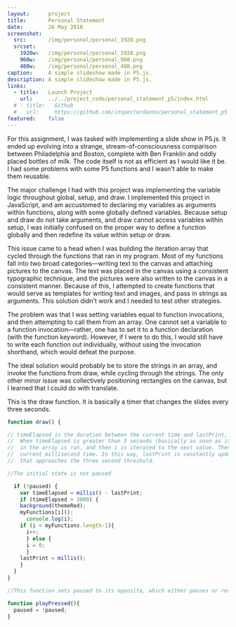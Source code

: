 ```yaml
---
layout:      project
title:       Personal Statement
date:        26 May 2018
screenshot:
  src:       /img/personal/personal_1920.png
  srcset:
    1920w:   /img/personal/personal_1920.png
    960w:    /img/personal/personal_960.png
    480w:    /img/personal/personal_480.png
caption:     A simple slideshow made in P5.js.
description: A simple slideshow made in P5.js.
links:
  - title:   Launch Project
    url:     ../../project_code/personal_statement_p5/index.html
  # - title:   Github
  #   url:     https://github.com/inspectordanno/personal_statement_p5
featured:    false
---
```

For this assignment, I was tasked with implementing a slide show in P5.js. It ended up evolving into a strange, stream-of-consciousness comparison between Philadelphia and Boston, complete with Ben Franklin and oddly placed bottles of milk. The code itself is not as efficient as I would like it be. I had some problems with some P5 functions and I wasn't able to make them reusable.

The major challenge I had with this project was implementing the variable logic throughout global, setup, and draw. I implemented this project in JavaScript, and am accustomed to declaring my variables as arguments within functions, along with some globally defined variables. Because setup and draw do not take arguments, and draw cannot access variables within setup, I was initially confused on the proper way to define a function globally and then redefine its value within setup or draw.

This issue came to a head when I was building the iteration array that cycled through the functions that ran in my program. Most of my functions fall into two broad categories—writing text to the canvas and attaching pictures to the canvas. The text was placed in the canvas using a consistent typographic technique, and the pictures were also written to the canvas in a consistent manner. Because of this, I attempted to create functions that would serve as templates for writing text and images, and pass in strings as arguments. This solution didn't work and I needed to test other strategies.

The problem was that I was setting variables equal to function invocations, and then attempting to call them from an array. One cannot set a variable to a function invocation—rather, one has to set it to a function declaration (with the function keyword). However, if I were to do this, I would still have to write each function out individually, without using the invocation shorthand, which would defeat the purpose.

The ideal solution would probably be to store the strings in an array, and invoke the functions from draw, while cycling through the strings. The only other minor issue was collectively positioning rectangles on the canvas, but I learned that I could do with translate. 

This is the draw function. It is basically a timer that changes the slides every three seconds.

~~~js
function draw() {

// timeElapsed is the duration between the current time and lastPrint, when the previous function was run.
//  When timeElapsed is greater than 3 seconds (basically as soon as it hits 3 seconds), a function
//  in the array is run, and then i is iterated to the next value. Then, lastPrint is set to the
//  current millisecond time. In this way, lastPrint is constantly updated, yielding a timeElapsed value
//  that approaches the three second threshold.

//The initial state is not paused

  if (!paused) {
    var timeElapsed = millis() - lastPrint;
    if (timeElapsed > 3000) {
    background(themeRed);
    myFunctions[i]();
      console.log(i);
    if (i < myFunctions.length-1){
      i++;
      } else {
      i = 0;
      }
    lastPrint = millis();
    }
  }
}

//This function sets paused to its opposite, which either pauses or resumes the slideshow

function playPressed(){
  paused = !paused;
}
~~~